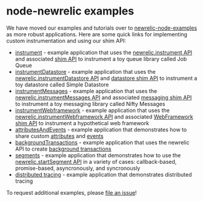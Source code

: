 # node-newrelic examples

We have moved our examples and tutorials over to [newrelic-node-examples](https://github.com/newrelic/newrelic-node-examples) as more robust applications. Here are some quick links for implementing custom instrumentation and using our shim API:

* [instrument](https://github.com/newrelic/newrelic-node-examples/tree/main/custom-instrumentation/instrument) - example application that uses the [newrelic.instrument API](https://newrelic.github.io/node-newrelic/API.html#instrument) and associated [shim API](https://newrelic.github.io/node-newrelic/Shim.html) to instrument a toy queue library called Job Queue
* [instrumentDatastore](https://github.com/newrelic/newrelic-node-examples/tree/main/custom-instrumentation/instrument-datastore) - example application that uses the [newrelic.instrumentDatastore API](https://newrelic.github.io/node-newrelic/API.html#instrumentDatastore) and [datastore shim API](https://newrelic.github.io/node-newrelic/DatastoreShim.html) to instrument a toy datastore called Simple Datastore
* [instrumentMessages](https://github.com/newrelic/newrelic-node-examples/tree/main/custom-instrumentation/instrument-messages) - example application that uses the [newrelic.instrumentMessages API](https://newrelic.github.io/node-newrelic/API.html#instrumentMessages) and associated [messaging shim API](https://newrelic.github.io/node-newrelic/MessageShim.html) to instrument a toy messaging library called Nifty Messages
* [instrumentWebframework](https://github.com/newrelic/newrelic-node-examples/tree/main/custom-instrumentation/instrument-webframework) - example application that uses the [newrelic.instrumentWebframework API](https://newrelic.github.io/node-newrelic/API.html#instrumentWebframework) and associated [WebFramework shim API](https://newrelic.github.io/node-newrelic/WebFrameworkShim.html) to instrument a hypothetical web framework
* [attributesAndEvents](https://github.com/newrelic/newrelic-node-examples/tree/main/custom-instrumentation/attributes-and-events) - example application that demonstrates how to share custom [attributes](https://newrelic.github.io/node-newrelic/API.html#addCustomAttribute) and [events](https://newrelic.github.io/node-newrelic/API.html#recordCustomEvent)
* [backgroundTransactions](https://github.com/newrelic/newrelic-node-examples/tree/main/custom-instrumentation/background-transactions) - example application that uses the newrelic API to create [background transactions](https://newrelic.github.io/node-newrelic/API.html#startBackgroundTransaction)
* [segments](https://github.com/newrelic/newrelic-node-examples/tree/main/custom-instrumentation/segments) - example application that demonstrates how to use the [newrelic.startSegment API](https://newrelic.github.io/node-newrelic/API.html#startSegment) in a variety of cases: callback-based, promise-based, asyncronously, and syncronously
* [distributed tracing](https://github.com/amychisholm03/newrelic-node-examples/blob/main/custom-instrumentation/distributed-tracing) - example application that demonstrates distributed tracing

To request additional examples, please [file an issue](https://github.com/newrelic/node-newrelic/issues)!
